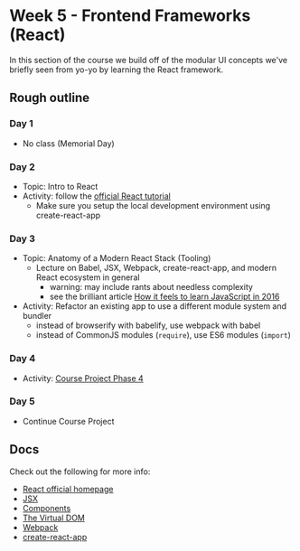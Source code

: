 # Week 5 - Frontend Frameworks (React)

In this section of the course we build off of the modular UI concepts we've briefly seen from yo-yo by learning the React framework.


## Rough outline

### Day 1

* No class (Memorial Day)


### Day 2

* Topic: Intro to React
* Activity: follow the [official React tutorial](https://reactjs.org/tutorial/tutorial.html)
  * Make sure you setup the local development environment using create-react-app


### Day 3

* Topic: Anatomy of a Modern React Stack (Tooling)
  * Lecture on Babel, JSX, Webpack, create-react-app, and modern React ecosystem in general
    * warning: may include rants about needless complexity
    * see the brilliant article [How it feels to learn JavaScript in 2016](https://hackernoon.com/how-it-feels-to-learn-javascript-in-2016-d3a717dd577f)
* Activity: Refactor an existing app to use a different module system and bundler
  * instead of browserify with babelify, use webpack with babel
  * instead of CommonJS modules (`require`), use ES6 modules (`import`)

### Day 4

* Activity: [Course Project Phase 4](./chatroom4.md)


### Day 5

* Continue Course Project

## Docs

Check out the following for more info:

* [React official homepage](https://reactjs.org/)
* [JSX](./docs/JSX.md)
* [Components](./docs/components.md)
* [The Virtual DOM](./docs/vdom.md)
* [Webpack](./docs/webpack.md)
* [create-react-app](./docs/CRA.md)